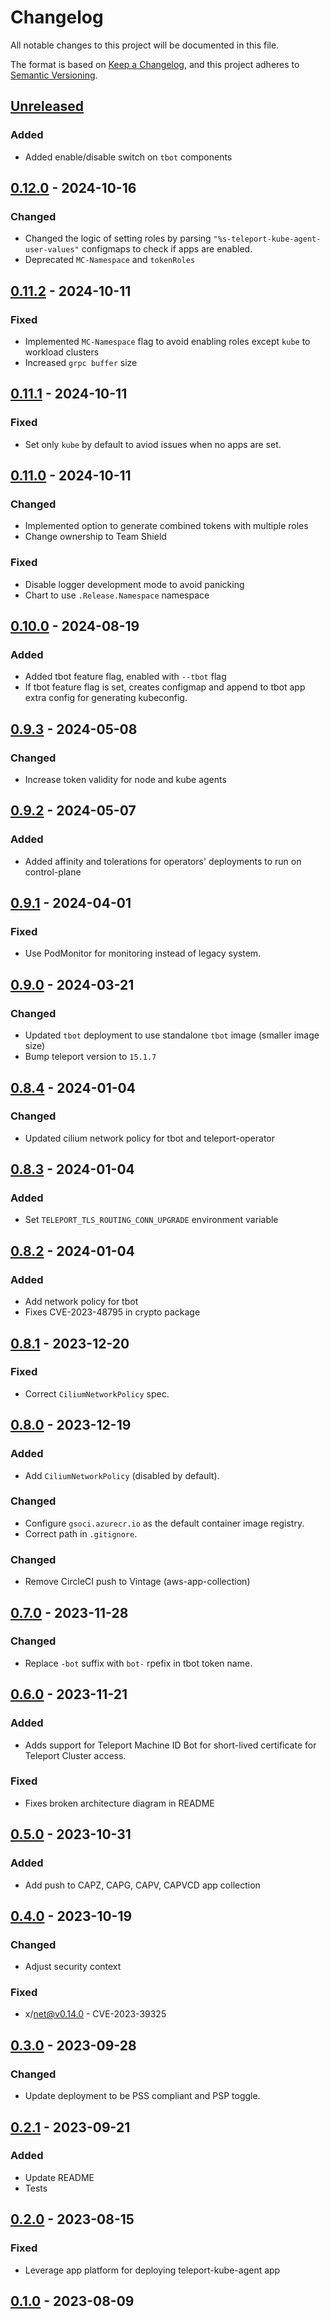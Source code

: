 # Changelog

All notable changes to this project will be documented in this file.

The format is based on [Keep a Changelog](https://keepachangelog.com/en/1.0.0/),
and this project adheres to [Semantic Versioning](https://semver.org/spec/v2.0.0.html).

## [Unreleased]

### Added

- Added enable/disable switch on `tbot` components

## [0.12.0] - 2024-10-16

### Changed
- Changed the logic of setting roles by parsing `"%s-teleport-kube-agent-user-values"` configmaps to check if apps are enabled.
- Deprecated `MC-Namespace` and `tokenRoles`

## [0.11.2] - 2024-10-11

### Fixed
- Implemented `MC-Namespace` flag to avoid enabling roles except `kube` to workload clusters
- Increased `grpc buffer` size

## [0.11.1] - 2024-10-11

### Fixed

- Set only `kube` by default to aviod issues when no apps are set.

## [0.11.0] - 2024-10-11

### Changed

- Implemented option to generate combined tokens with multiple roles
- Change ownership to Team Shield

### Fixed

- Disable logger development mode to avoid panicking
- Chart to use `.Release.Namespace` namespace

## [0.10.0] - 2024-08-19

### Added

- Added tbot feature flag, enabled with `--tbot` flag
- If tbot feature flag is set, creates configmap and append to tbot app extra config for generating  kubeconfig.

## [0.9.3] - 2024-05-08

### Changed

- Increase token validity for node and kube agents

## [0.9.2] - 2024-05-07

### Added

- Added affinity and tolerations for operators' deployments to run on control-plane

## [0.9.1] - 2024-04-01

### Fixed

- Use PodMonitor for monitoring instead of legacy system.

## [0.9.0] - 2024-03-21

### Changed

- Updated `tbot` deployment to use standalone `tbot` image (smaller image size)
- Bump teleport version to `15.1.7`

## [0.8.4] - 2024-01-04

### Changed

- Updated cilium network policy for tbot and teleport-operator

## [0.8.3] - 2024-01-04

### Added

- Set `TELEPORT_TLS_ROUTING_CONN_UPGRADE` environment variable

## [0.8.2] - 2024-01-04

### Added

- Add network policy for tbot
- Fixes CVE-2023-48795 in crypto package

## [0.8.1] - 2023-12-20

### Fixed

- Correct `CiliumNetworkPolicy` spec.

## [0.8.0] - 2023-12-19

### Added

- Add `CiliumNetworkPolicy` (disabled by default).

### Changed

- Configure `gsoci.azurecr.io` as the default container image registry.
- Correct path in `.gitignore`.

### Changed

- Remove CircleCI push to Vintage (aws-app-collection)

## [0.7.0] - 2023-11-28

### Changed

- Replace `-bot` suffix with `bot-` rpefix in tbot token name.

## [0.6.0] - 2023-11-21

### Added

- Adds support for Teleport Machine ID Bot for short-lived certificate for Teleport Cluster access.

### Fixed

- Fixes broken architecture diagram in README

## [0.5.0] - 2023-10-31

### Added

- Add push to CAPZ, CAPG, CAPV, CAPVCD app collection

## [0.4.0] - 2023-10-19

### Changed

- Adjust security context

### Fixed

- x/net@v0.14.0 - CVE-2023-39325

## [0.3.0] - 2023-09-28

### Changed

- Update deployment to be PSS compliant and PSP toggle.

## [0.2.1] - 2023-09-21

### Added

- Update README
- Tests

## [0.2.0] - 2023-08-15

### Fixed

- Leverage app platform for deploying teleport-kube-agent app

## [0.1.0] - 2023-08-09

[Unreleased]: https://github.com/giantswarm/teleport-operator/compare/v0.12.0...HEAD
[0.12.0]: https://github.com/giantswarm/teleport-operator/compare/v0.11.2...v0.12.0
[0.11.2]: https://github.com/giantswarm/teleport-operator/compare/v0.11.1...v0.11.2
[0.11.1]: https://github.com/giantswarm/teleport-operator/compare/v0.11.0...v0.11.1
[0.11.0]: https://github.com/giantswarm/teleport-operator/compare/v0.10.0...v0.11.0
[0.10.0]: https://github.com/giantswarm/teleport-operator/compare/v0.9.3...v0.10.0
[0.9.3]: https://github.com/giantswarm/teleport-operator/compare/v0.9.2...v0.9.3
[0.9.2]: https://github.com/giantswarm/teleport-operator/compare/v0.9.1...v0.9.2
[0.9.1]: https://github.com/giantswarm/teleport-operator/compare/v0.9.0...v0.9.1
[0.9.0]: https://github.com/giantswarm/teleport-operator/compare/v0.8.4...v0.9.0
[0.8.4]: https://github.com/giantswarm/teleport-operator/compare/v0.8.3...v0.8.4
[0.8.3]: https://github.com/giantswarm/teleport-operator/compare/v0.8.2...v0.8.3
[0.8.2]: https://github.com/giantswarm/teleport-operator/compare/v0.8.1...v0.8.2
[0.8.1]: https://github.com/giantswarm/teleport-operator/compare/v0.8.0...v0.8.1
[0.8.0]: https://github.com/giantswarm/teleport-operator/compare/v0.7.0...v0.8.0
[0.7.0]: https://github.com/giantswarm/teleport-operator/compare/v0.6.0...v0.7.0
[0.6.0]: https://github.com/giantswarm/teleport-operator/compare/v0.5.0...v0.6.0
[0.5.0]: https://github.com/giantswarm/teleport-operator/compare/v0.4.0...v0.5.0
[0.4.0]: https://github.com/giantswarm/teleport-operator/compare/v0.3.0...v0.4.0
[0.3.0]: https://github.com/giantswarm/teleport-operator/compare/v0.2.1...v0.3.0
[0.2.1]: https://github.com/giantswarm/teleport-operator/compare/v0.2.0...v0.2.1
[0.2.0]: https://github.com/giantswarm/teleport-operator/compare/v0.1.0...v0.2.0
[0.1.0]: https://github.com/giantswarm/teleport-operator/releases/tag/v0.1.0
